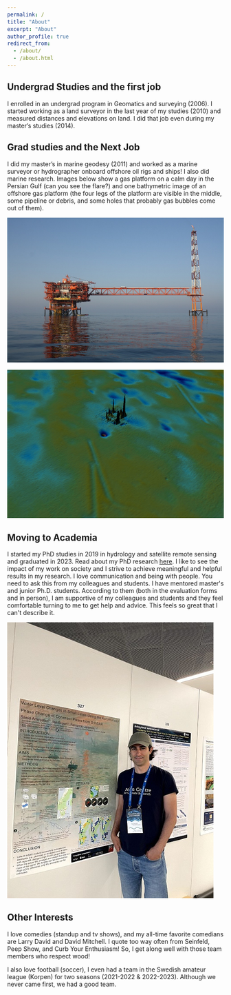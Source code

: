 ```yaml
---
permalink: /
title: "About"
excerpt: "About"
author_profile: true
redirect_from: 
  - /about/
  - /about.html
---
```



## Undergrad Studies and the first job
I enrolled in an undergrad program in Geomatics and surveying (2006). I started working as a land surveyor in the last year of my studies (2010) and measured distances and elevations on land. I did that job even during my master’s studies (2014).

## Grad studies and the Next Job
I did my master’s in marine geodesy (2011) and worked as a marine surveyor or hydrographer onboard offshore oil rigs and ships! I also did marine research. Images below show a gas platform on a calm day in the Persian Gulf (can you see the flare?) and one bathymetric image of an offshore gas platform (the four legs of the platform are visible in the middle, some pipeline or debris, and some holes that probably gas bubbles come out of them).

![surveying](/images/Rig.JPG)

![surveying](/images/Bathy.jpg)

## Moving to Academia
I started my PhD studies in 2019 in hydrology and satellite remote sensing and graduated in 2023. Read about my PhD research [here](https://saeid-aminjafari.github.io/academic/). I like to see the impact of my work on society and I strive to achieve meaningful and helpful results in my research. I love communication and being with people. You need to ask this from my colleagues and students. I have mentored master's and junior Ph.D. students. According to them (both in the evaluation forms and in person), I am supportive of my colleagues and students and they feel comfortable turning to me to get help and advice. This feels so great that I can't describe it.

![surveying](/images/phd.jpg)

## Other Interests
I love comedies (standup and tv shows), and my all-time favorite comedians are Larry David and David Mitchell. I quote too way often from Seinfeld, Peep Show, and Curb Your Enthusiasm! So, I get along well with those team members who respect wood!

I also love football (soccer), I even had a team in the Swedish amateur league (Korpen) for two seasons (2021-2022 & 2022-2023). Although we never came first, we had a good team.


